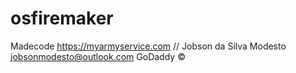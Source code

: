 # osfiremaker

Madecode
https://myarmyservice.com
//
Jobson da Silva Modesto
jobsonmodesto@outlook.com
GoDaddy ©
